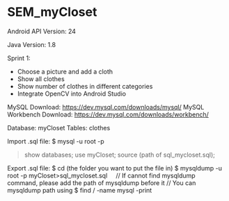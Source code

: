 # SEM_myCloset


Android API Version: 24

Java Version: 1.8

Sprint 1:
- Choose a picture and add a cloth
- Show all clothes
- Show number of clothes in different categories
- Integrate OpenCV into Android Studio

MySQL Download: https://dev.mysql.com/downloads/mysql/
MySQL Workbench Download: https://dev.mysql.com/downloads/workbench/

Database: myCloset
Tables: clothes

Import .sql file:
$ mysql -u root -p
> show databases;
> use myCloset;
> source (path of sql_mycloset.sql);

Export .sql file:
$ cd (the folder you want to put the file in)
$ mysqldump -u root -p myCloset>sql_mycloset.sql    
// If cannot find mysqldump command, please add the path of mysqldump before it
// You can mysqldump path using $ find  / -name mysql -print
